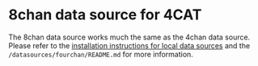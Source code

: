 # 8chan data source for 4CAT

The 8chan data source works much the same as the 4chan data source. Please 
refer to the [installation instructions for local data sources](https://github.com/digitalmethodsinitiative/4cat/wiki/Enabling-local-data-sources) and the `/datasources/fourchan/README.md` for more information.